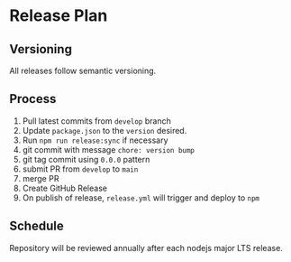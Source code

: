 # Release Plan

## Versioning

All releases follow semantic versioning.

## Process

1. Pull latest commits from `develop` branch
1. Update `package.json` to the `version` desired.
1. Run `npm run release:sync` if necessary
1. git commit with message `chore: version bump`
1. git tag commit using `0.0.0` pattern
1. submit PR from `develop` to `main`
1. merge PR
1. Create GitHub Release
1. On publish of release, `release.yml` will trigger and deploy to `npm`

## Schedule

Repository will be reviewed annually after each nodejs major LTS release.
